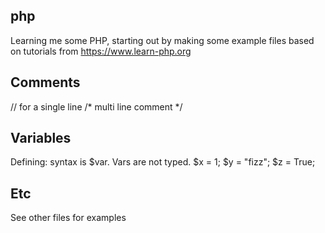 ## php
Learning me some PHP, starting out by making some example files based on tutorials from https://www.learn-php.org

## Comments
// for a single line
/* 
multi
line
comment
*/

## Variables
Defining: syntax is $var. Vars are not typed.
$x = 1;
$y = "fizz";
$z = True;

## Etc
See other files for examples
